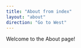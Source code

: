 ```yaml
---
title: "About from index"
layout: "about"
direction: "Go to West"
---
```

Welcome to the About page!

